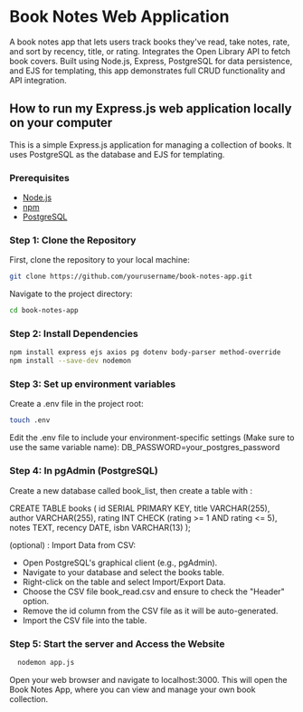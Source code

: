 # Book Notes Web Application
A book notes app that lets users track books they've read, take notes, rate, and sort by recency, title, or rating. Integrates the Open Library API to fetch book covers. Built using Node.js, Express, PostgreSQL for data persistence, and EJS for templating, this app demonstrates full CRUD functionality and API integration.

## How to run my Express.js web application locally on your computer 

This is a simple Express.js application for managing a collection of books. It uses PostgreSQL as the database and EJS for templating.

### Prerequisites

- [Node.js](https://nodejs.org/) 
- [npm](https://www.npmjs.com/) 
- [PostgreSQL](https://www.postgresql.org/)

### Step 1: Clone the Repository

First, clone the repository to your local machine:

```bash
git clone https://github.com/yourusername/book-notes-app.git
```

Navigate to the project directory:
```bash
cd book-notes-app
```

### Step 2: Install Dependencies
```bash
npm install express ejs axios pg dotenv body-parser method-override
npm install --save-dev nodemon
```

### Step 3: Set up environment variables

Create a .env file in the project root:
```bash
touch .env
```

Edit the .env file to include your environment-specific settings (Make sure to use the same variable name):
DB_PASSWORD=your_postgres_password

### Step 4: In pgAdmin (PostgreSQL)

Create a new database called book_list, then create a table with : 

CREATE TABLE books (
    id SERIAL PRIMARY KEY,
    title VARCHAR(255),
    author VARCHAR(255),
    rating INT CHECK (rating >= 1 AND rating <= 5),
    notes TEXT,
    recency DATE,
    isbn VARCHAR(13)
);

(optional) : Import Data from CSV:

* Open PostgreSQL's graphical client (e.g., pgAdmin).
* Navigate to your database and select the books table.
* Right-click on the table and select Import/Export Data.
* Choose the CSV file book_read.csv and ensure to check the "Header" option.
* Remove the id column from the CSV file as it will be auto-generated.
* Import the CSV file into the table.

### Step 5: Start the server and Access the Website
```bash
  nodemon app.js
```
Open your web browser and navigate to localhost:3000. This will open the Book Notes App, where you can view and manage your own book collection.




